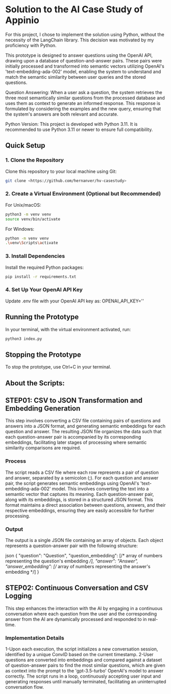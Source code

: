 # Solution to the AI Case Study of Appinio

For this project, I chose to implement the solution using Python, without the necessity of the LangChain library. This decision was motivated by my proficiency with Python.

This prototype is designed to answer questions using the OpenAI API, drawing upon a database of question-and-answer pairs. These pairs were initially processed and transformed into semantic vectors utilizing OpenAI's 'text-embedding-ada-002' model, enabling the system to understand and match the semantic similarity between user queries and the stored questions.

Question Answering: When a user ask a question, the system retrieves the three most semantically similar questions from the processed database and uses them as context to generate an informed response. This response is formulated by considering the examples and the new query, ensuring that the system's answers are both relevant and accurate.

Python Version: This project is developed with Python 3.11. It is recommended to use Python 3.11 or newer to ensure full compatibility.

## Quick Setup

### 1. Clone the Repository

Clone this repository to your local machine using Git:

```sh
git clone <https://github.com/hernanver/hv-casestudy>
```
### 2. Create a Virtual Environment (Optional but Recommended)
For Unix/macOS:

```sh
python3 -m venv venv
source venv/bin/activate
```
For Windows:

```sh
python -m venv venv
.\venv\Scripts\activate
```

### 3. Install Dependencies
Install the required Python packages:

```sh
pip install -r requirements.txt
```

### 4. Set Up Your OpenAI API Key

Update .env file with your OpenAI API key as:
OPENAI_API_KEY=''

## Running the Prototype

In your terminal, with the virtual environment activated, run:

```sh
python3 index.py
```

## Stopping the Prototype

To stop the prototype, use Ctrl+C in your terminal.


## About the Scripts:

## STEP01: CSV to JSON Transformation and Embedding Generation

This step involves converting a CSV file containing pairs of questions and answers into a JSON format, and generating semantic embeddings for each question and answer. The resulting JSON file organizes the data such that each question-answer pair is accompanied by its corresponding embeddings, facilitating later stages of processing where semantic similarity comparisons are required.

### Process

The script reads a CSV file where each row represents a pair of question and answer, separated by a semicolon (;).
For each question and answer pair, the script generates semantic embeddings using OpenAI's 'text-embedding-ada-002' model. This involves converting the text into a semantic vector that captures its meaning.
Each question-answer pair, along with its embeddings, is stored in a structured JSON format. This format maintains a direct association between questions, answers, and their respective embeddings, ensuring they are easily accessible for further processing.

### Output

The output is a single JSON file containing an array of objects. Each object represents a question-answer pair with the following structure:

json
{
  "question": "Question",
  "question_embedding": [/* array of numbers representing the question's embedding */],
  "answer": "Answer",
  "answer_embedding": [/* array of numbers representing the answer's embedding */]
}



## STEP02: Continuous Conversation and CSV Logging

This step enhances the interaction with the AI by engaging in a continuous conversation where each question from the user and the corresponding answer from the AI are dynamically processed and responded to in real-time. 


### Implementation Details

1-Upon each execution, the script initializes a new conversation session, identified by a unique ConvID based on the current timestamp.
2-User questions are converted into embeddings and compared against a dataset of question-answer pairs to find the most similar questions, which are given as context into the prompt to the 'gpt-3.5-turbo' OpenAI's model to answer correctly.
The script runs in a loop, continuously accepting user input and generating responses until manually terminated, facilitating an uninterrupted conversation flow.



